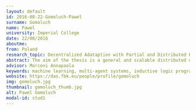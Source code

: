 ```yaml
---
layout: default 
id: 2016-08-22-Gomoluch-Pawel
surname: Gomoluch
name: Pawel
university: Imperial College
date: 22/08/2016
aboutme: 
from: Poland
research_topic: Decentralized Adataption with Partial and Distributed Knowledge
abstract: The aim of the thesis is a general and scalable distributed machine learning algorithm and its application in multi-agent systems to increase their ability of collective adaptation in dynamic environments.
advisor: Marconi Annapaola
keywords: machine learning, multi-agent systems, inductive logic programming,
website: https://das.fbk.eu/people/profile/gomoluch
img: gomoluch.jpg
thumbnail: gomoluch_thumb.jpg
alt: Pawel Gomoluch
modal-id: stud1
---
```

